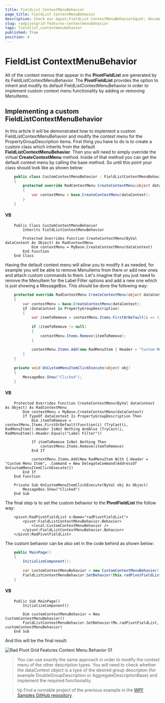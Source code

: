 ```yaml
---
title: FieldList ContextMenuBehavior
page_title: FieldList ContextMenuBehavior
description: Check our &quot;FieldList ContextMenuBehavior&quot; documentation article for the RadPivotGrid {{ site.framework_name }} control.
slug: radpivotgrid-features-contextmenubehavior
tags: fieldlist,contextmenubehavior
published: True
position: 8
---
```


# FieldList ContextMenuBehavior

All of the context menus that appear in the __PivotFieldList__ are generated by its FieldListContextMenuBehavior. The __PivotFieldList__ provides the option to inherit and modify its default FieldListContextMenuBehavior in order to implement custom context menu functionality by adding or removing MenuItems.      

## Implementing a custom FieldListContextMenuBehavior

In this article it will be demonstrated how to implement a custom FieldListContextMenuBehavior and modify the context menu for the PropertyGroupDescription items. First thing you have to do is to create a custom class which inherits from the default __FieldListContextMenuBehavior__. Then you will need to simply override the virtual __CreateContextMenu__ method. Inside of that method you can get the default context menu by calling the base method. So until this point your class should look like as shown below:        



```C#
	public class CustomContextMenuBehavior : FieldListContextMenuBehavior
	{
	    protected override RadContextMenu CreateContextMenu(object dataContext)
	    {
	        var contextMenu = base.CreateContextMenu(dataContext);
	    }
	}
```

#### __VB__

```VB
	Public Class CustomContextMenuBehavior
	    Inherits FieldListContextMenuBehavior
	
	    Protected Overrides Function CreateContextMenu(ByVal dataContext As Object) As RadContextMenu
	        Dim contextMenu = MyBase.CreateContextMenu(dataContext)
	    End Function
	End Class
```

Having the default context menu will allow you to modify it as needed, for example you will be able to remove MenuItems from there or add new ones and attach custom commands to them. Let's imagine that you just need to remove the MenuItem for the Label Filter options and add a new one which is just showing a MessageBox. This should be done the following way:        



```C#
	protected override RadContextMenu CreateContextMenu(object dataContext)
	{
	    var contextMenu = base.CreateContextMenu(dataContext);
	    if (dataContext is PropertyGroupDescription)
	    {
	        var itemToRemove = contextMenu.Items.FirstOrDefault(i => (i as RadMenuItem).Header != null && (i as RadMenuItem).Header.Equals("Label Filter"));
	
	        if (itemToRemove != null)
	        {
	            contextMenu.Items.Remove(itemToRemove);
	        }
	
	        contextMenu.Items.Add(new RadMenuItem { Header = "Custom Menu Item", Command = new DelegateCommand(OnCustomMenuItemClickExecute) });
	    }
	}
	
	private void OnCustomMenuItemClickExecute(object obj)
	{
	    MessageBox.Show("Clicked");
	}
```

#### __VB__

```VB
	Protected Overrides Function CreateContextMenu(ByVal dataContext As Object) As RadContextMenu
	    Dim contextMenu = MyBase.CreateContextMenu(dataContext)
	    If TypeOf dataContext Is PropertyGroupDescription Then
	        Dim itemToRemove = contextMenu.Items.FirstOrDefault(Function(i) (TryCast(i, RadMenuItem)).Header IsNot Nothing AndAlso (TryCast(i, RadMenuItem)).Header.Equals("Label Filter"))
	
	        If itemToRemove IsNot Nothing Then
	            contextMenu.Items.Remove(itemToRemove)
	        End If
	
	        contextMenu.Items.Add(New RadMenuItem With {.Header = "Custom Menu Item", .Command = New DelegateCommand(AddressOf OnCustomMenuItemClickExecute)})
	    End If
	End Function
	
	Private Sub OnCustomMenuItemClickExecute(ByVal obj As Object)
	    MessageBox.Show("Clicked")
	End Sub
```

The final step is to set the custom behavior to the __PivotFieldList__ the follow way:        



```XAML
	<pivot:RadPivotFieldList x:Name="radPivotFieldList">
	    <pivot:FieldListContextMenuBehavior.Behavior>
	        <local:CustomContextMenuBehavior />
	    </pivot:FieldListContextMenuBehavior.Behavior>
	</pivot:RadPivotFieldList>
```

The custom behavior can be also set in the code behind as shown below:        



```C#
	public MainPage()
	{
	    InitializeComponent();  
	
	    var customContextMenuBehavior = new CustomContextMenuBehavior();
	    FieldListContextMenuBehavior.SetBehavior(this.radPivotFieldList, customContextMenuBehavior);
	}
```

#### __VB__

```VB
	Public Sub MainPage()
	    InitializeComponent()
	
	    Dim customContextMenuBehavior = New CustomContextMenuBehavior()
	    FieldListContextMenuBehavior.SetBehavior(Me.radPivotFieldList, customContextMenuBehavior)
	End Sub
```

And this will be the final result:

![Rad Pivot Grid Features Context Menu Behavior 01](images/RadPivotGrid_Features_ContextMenuBehavior_01.png)

>You can use exactly the same approach in order to modify the context menu of the other description types. You will need to check whether the dataContext object is a type of the desired group descripton (for example DoubleGroupDescription or AggregateDescriptionBase) and implement the required functionality.          

>tip Find a runnable project of the previous example in the [WPF Samples GitHub repository](https://github.com/telerik/xaml-sdk/tree/master/PivotGrid/CustomContextMenuBehavior).
